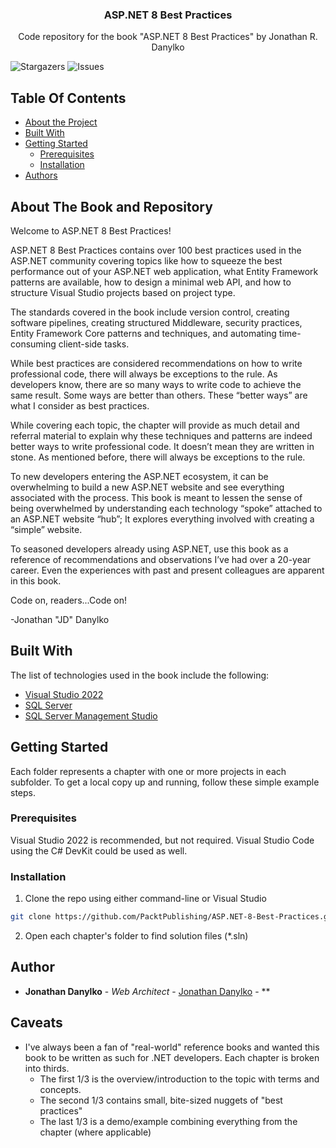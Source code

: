 <p align="center">

  <h3 align="center">ASP&#46;NET 8 Best Practices</h3>

  <p align="center">
    Code repository for the book "ASP.NET 8 Best Practices" by Jonathan R. Danylko
  </p>
</p>

![Stargazers](https://img.shields.io/github/stars/PacktPublishing/ASP.NET-8-Best-Practices?style=social) ![Issues](https://img.shields.io/github/issues/PacktPublishing/ASP.NET-8-Best-Practices) 

## Table Of Contents

* [About the Project](#about-the-project)
* [Built With](#built-with)
* [Getting Started](#getting-started)
  * [Prerequisites](#prerequisites)
  * [Installation](#installation)
* [Authors](#authors)

## About The Book and Repository

Welcome to ASP.NET 8 Best Practices!

ASP.NET 8 Best Practices contains over 100 best practices used in the ASP.NET community covering topics like how to squeeze the best performance out of your ASP.NET web application, what Entity Framework patterns are available, how to design a minimal web API, and how to structure Visual Studio projects based on project type.

The standards covered in the book include version control, creating software pipelines, creating structured Middleware, security practices, Entity Framework Core patterns and techniques, and automating time-consuming client-side tasks.

While best practices are considered recommendations on how to write professional code, there will always be exceptions to the rule. As developers know, there are so many ways to write code to achieve the same result. Some ways are better than others. These “better ways” are what I consider as best practices.

While covering each topic, the chapter will provide as much detail and referral material to explain why these techniques and patterns are indeed better ways to write professional code. It doesn’t mean they are written in stone. As mentioned before, there will always be exceptions to the rule.

To new developers entering the ASP.NET ecosystem, it can be overwhelming to build a new ASP.NET website and see everything associated with the process. This book is meant to lessen the sense of being overwhelmed by understanding each technology “spoke” attached to an ASP.NET website “hub”; It explores everything involved with creating a “simple” website.

To seasoned developers already using ASP.NET, use this book as a reference of recommendations and observations I’ve had over a 20-year career. Even the experiences with past and present colleagues are apparent in this book.

Code on, readers...Code on!

-Jonathan "JD" Danylko

## Built With

The list of technologies used in the book include the following:

* [Visual Studio 2022](https://visualstudio.microsoft.com/)
* [SQL Server](https://www.microsoft.com/en-us/sql-server/sql-server-downloads)
* [SQL Server Management Studio](https://learn.microsoft.com/en-us/sql/ssms/download-sql-server-management-studio-ssms?view=sql-server-ver16)

## Getting Started

Each folder represents a chapter with one or more projects in each  subfolder. To get a local copy up and running, follow these simple example steps.

### Prerequisites

Visual Studio 2022 is recommended, but not required. Visual Studio Code using the C# DevKit could be used as well.

### Installation

1. Clone the repo using either command-line or Visual Studio

```sh
git clone https://github.com/PacktPublishing/ASP.NET-8-Best-Practices.git
```

2. Open each chapter's folder to find solution files (*.sln)


## Author

* **Jonathan Danylko** - *Web Architect* - [Jonathan Danylko](https://github.com/jdanylko) - **

## Caveats

* I've always been a fan of "real-world" reference books and wanted this book to be written as such for .NET developers. Each chapter is broken into thirds.
  * The first 1/3 is the overview/introduction to the topic with terms and concepts.
  * The second 1/3 contains small, bite-sized nuggets of "best practices"
  * The last 1/3 is a demo/example combining everything from the chapter (where applicable)

